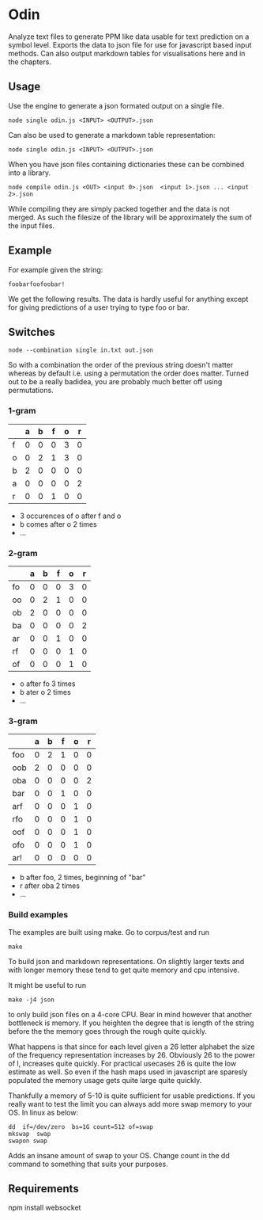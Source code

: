 # Odin 

Analyze text files to generate PPM like data usable for text prediction on a symbol level. Exports the data to json file for use for javascript based input methods. Can also output markdown  tables for visualisations here and in the chapters.   

## Usage
Use the engine to generate a json formated output on a single  file.
```
node single odin.js <INPUT> <OUTPUT>.json
```
Can also be used to generate a markdown table representation:
```
node single odin.js <INPUT> <OUTPUT>.json
```
When you have json files containing dictionaries these can be combined into a library. 
```
node compile odin.js <OUT> <input 0>.json  <input 1>.json ... <input 2>.json
```
While compiling they are simply packed together and the data is not merged. As such the filesize of the library will be approximately the sum of the input files. 

##  Example
For example given the string:
```
foobarfoofoobar!
```

We get the following results. The data is hardly useful for anything  except for giving predictions of a user trying to type foo or bar.


## Switches 
```
node --combination single in.txt out.json
```
So with a combination the order of the previous string doesn't  matter whereas by default i.e. using a permutation the order does matter.  Turned out to be a really badidea, you are probably much better off using permutations. 

### 1-gram
|   | a | b | f | o | r | 
|---|---|---|---|---|---|
| f | 0 | 0 | 0 | 3 | 0 |
| o | 0 | 2 | 1 | 3 | 0 |
| b | 2 | 0 | 0 | 0 | 0 |
| a | 0 | 0 | 0 | 0 | 2 |
| r | 0 | 0 | 1 | 0 | 0 |

 - 3 occurences of o after f and o
 - b comes after o 2 times
 - ...

### 2-gram
|   | a | b | f | o | r | 
|---|---|---|---|---|---|
| fo | 0 | 0 | 0 | 3 | 0 |
| oo | 0 | 2 | 1 | 0 | 0 |
| ob | 2 | 0 | 0 | 0 | 0 |
| ba | 0 | 0 | 0 | 0 | 2 |
| ar | 0 | 0 | 1 | 0 | 0 |
| rf | 0 | 0 | 0 | 1 | 0 |
| of | 0 | 0 | 0 | 1 | 0 |

 - o after fo 3 times
 - b ater o 2 times
 - ...

### 3-gram
|   | a | b | f | o | r | 
|---|---|---|---|---|---|
| foo | 0 | 2 | 1 | 0 | 0 |
| oob | 2 | 0 | 0 | 0 | 0 |
| oba | 0 | 0 | 0 | 0 | 2 |
| bar | 0 | 0 | 1 | 0 | 0 |
| arf | 0 | 0 | 0 | 1 | 0 |
| rfo | 0 | 0 | 0 | 1 | 0 |
| oof | 0 | 0 | 0 | 1 | 0 |
| ofo | 0 | 0 | 0 | 1 | 0 |
| ar! | 0 | 0 | 0 | 0 | 0 |
 
 - b after foo, 2 times, beginning of "bar"
 - r after  oba 2 times
 - ...

### Build examples
The examples are built using make. Go  to corpus/test and run  
```
make
```
To build json and markdown representations. On  slightly larger texts and  with longer memory these tend to get quite memory and cpu intensive. 

It might be useful to run 
```
make -j4 json
```
to only build json  files on a 4-core CPU. Bear in mind however that another bottleneck  is memory. If you heighten   the degree  that is length of the  string  before the the memory goes through the rough quite quickly.  

What happens is that since for each level given a 26 letter alphabet the size of the frequency representation increases by 26. Obviously 26 to the power of l, increases quite quickly. For  practical usecases 26 is quite the low estimate as  well. So even if the hash maps used in javascript  are sparesly populated the memory usage gets quite large quite quickly. 

Thankfully a memory of  5-10 is quite sufficient for usable predictions. If you really want to test the limit you can always add more swap memory to your OS. In linux as below:

```
dd  if=/dev/zero  bs=1G count=512 of=swap
mkswap  swap
swapon swap
```
Adds an insane amount of swap to your OS. Change count in   the dd command to something that suits your purposes.   

##  Requirements
npm install websocket
